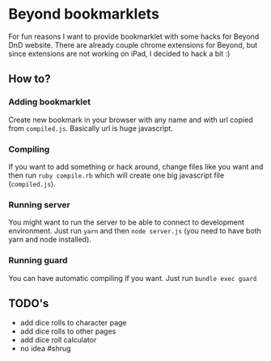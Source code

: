 # Beyond bookmarklets
For fun reasons I want to provide bookmarklet with some hacks for Beyond DnD website. There are already couple chrome extensions for Beyond, but since extensions are not working on iPad, I decided to hack a bit :)
## How to?
### Adding bookmarklet
Create new bookmark in your browser with any name and with url copied from `compiled.js`. Basically url is huge javascript.
### Compiling
If you want to add something or hack around, change files like you want and then run `ruby compile.rb` which will create one big javascript file (`compiled.js`).
### Running server
You might want to run the server to be able to connect to development environment. Just run `yarn` and then `node server.js` (you need to have both yarn and node installed).
### Running guard
You can have automatic compiling if you want. Just run `bundle exec guard`
## TODO's
- add dice rolls to character page
- add dice rolls to other pages
- add dice roll calculator
- no idea #shrug
